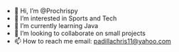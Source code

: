- 👋 Hi, I’m @Prochrispy
- 👀 I’m interested in Sports and Tech
- 🌱 I’m currently learning Java 
- 💞️ I’m looking to collaborate on small projects 
- 📫 How to reach me email: padillachris11@yahoo.com

<!---
Prochrispy/Prochrispy is a ✨ special ✨ repository because its `README.md` (this file) appears on your GitHub profile.
You can click the Preview link to take a look at your changes.
--->
